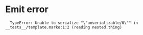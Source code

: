 # Emit error
```
  TypeError: Unable to serialize "\"unserializable/0\"" in __tests__/template.marko:1:2 (reading nested.thing)
```